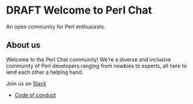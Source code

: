 # DRAFT Welcome to Perl Chat

An open community for Perl enthusiasts.

## About us

Welcome to the Perl Chat community! We're a diverse and inclusive community of Perl developers ranging from newbies to experts, all here to lend each other a helping hand.

Join us on [Slack](join.md)


* [Code of conduct](cc.md)
